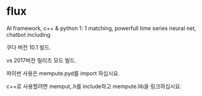 # flux
AI framework, c++ &amp;  python 1: 1 matching, powerfull time series neural net, chatbot including

쿠다 버전 10.1 빌드.

vs 2017버전 릴리즈 모드 빌드.

파이썬 사용은 mempute.pyd를 import 하십시요.

c++로 사용할려면 memput,.h를 include하고 mempute.lib을 링크하십시요.


